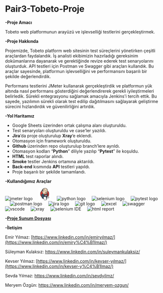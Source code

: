 # Pair3-Tobeto-Proje
**-Proje Amacı**

Tobeto web platformunun arayüzü ve işlevselliği testlerini gerçekleştirmek. 

**-Proje Hakkında**

Projemizde, Tobeto platform web sitesinin test süreçlerini yönetirken çeşitli araçlardan faydalandık. İş analisti ekibimizin hazırladığı gereksinim dokümanlarına dayanarak ve gerektiğinde revize ederek test senaryolarını oluşturduk. API testleri için Postman ve Swagger gibi araçları kullandık. Bu araçlar sayesinde, platformun işlevselliğini ve performansını başarılı bir şekilde değerlendirdik.

Performans testlerini JMeter kullanarak gerçekleştirdik ve platformun yük altında nasıl performans gösterdiğini değerlendirerek gerekli iyileştirmeleri belirledik. Sürekli entegrasyonu sağlamak amacıyla Jenkins'i tercih ettik. Bu sayede, yazılımın sürekli olarak test edilip dağıtılmasını sağlayarak geliştirme sürecini hızlandırdık ve güvenilirliğini artırdık.

**-Yol Haritamız**

- Google Sheets üzerinden ortak çalışma alanı oluşturuldu.
- Test senaryoları oluşturuldu ve case’ler yazıldı.
- **Jira**’da proje oluşturulup **Xray**’e eklendi.
- Otomasyon için framework oluşturuldu.
- **Github** üzerinden repo oluşturulup branch’lere ayrıldı.
- Otomasyon kodları “**Python**” diliyle yazılıp “**Pytest**” ile koşuldu.
- **HTML** test raporlar alındı.
- **Smoke** testler Jenkins ortamına aktarıldı.
- **Back-end** kısmında **API** testleri yapıldı.
- Proje başarılı bir şekilde tamamlandı.

**-Kullandığımız Araçlar**

<div align="left">
  <img src="https://jmeter.apache.org/images/logo.svg" height="40" alt="jmeter logo"  />
  <img width="12" />
  <img src="https://raw.githubusercontent.com/teamedwardforever/Readme-Generator/71f25dd8b98329b168142a6b782a107b75eab178/svg/Skills/Devops/jenkins-icon.svg" height="40" alt="jenkins logo"  />
  <img width="12" />
  <img src="https://cdn.jsdelivr.net/gh/devicons/devicon/icons/python/python-original.svg" height="40" alt="python logo"  />
  <img width="12" />
  <img src="https://cdn.jsdelivr.net/gh/devicons/devicon/icons/selenium/selenium-original.svg" height="40" alt="selenium logo"  />
  <img width="12" />
  <img src="https://cdn.jsdelivr.net/gh/devicons/devicon/icons/pytest/pytest-original.svg" height="40" alt="pytest logo"  />
  <img width="12" />
  <img src="https://cdn.simpleicons.org/postman/FF6C37" height="40" alt="postman logo"  />
  <img width="12" />
  <img src="https://cdn.simpleicons.org/jira/0052CC" height="40" alt="jira logo"  />
  <img width="12" />
  <img src="https://cdn.simpleicons.org/git/F05032" height="40" alt="git logo"  />
  <img width="12" />
  <img src="https://upload.wikimedia.org/wikipedia/commons/7/73/Microsoft_Excel_2013-2019_logo.svg" height="40" alt="excel"/>
  <img width="12" />
  <img src ="https://upload.wikimedia.org/wikipedia/commons/a/ab/Swagger-logo.png" height="40" alt="swagger"/>
  <img width="12" />
  <img src ="https://cdn.icon-icons.com/icons2/2107/PNG/512/file_type_vscode_icon_130084.png" height="40" alt="vscode" />
  <img width="12" />
  <img src ="https://s3.eu-west-1.amazonaws.com/matrix.assets/k3huxfe9vfbic6vuvurwtsvu5ggz" height="40" alt="xray" />
  <img width="12" />
  <img src ="https://www.selenium.dev/selenium-ide/img/selenium-ide128.png" height="40" alt="selenium IDE" />
  <img width="12" />
  <img src ="https://assets-global.website-files.com/5aa7081220a301f2a3644f3b/5c3639861d25ef24879c9e84_Website_Output%20Icons_HTML.png" height="40" alt="html report" />
</div>


 
**-[Proje Sunum Dosyası](https://drive.google.com/file/d/1QBiqmm1p6xZxPBpz53xYKNqtNI3PeMzx/view?usp=sharing)**



**-İletişim**

Emir Yılmaz: [https://www.linkedin.com/in/emiryılmaz/](https://www.linkedin.com/in/emiry%C4%B1lmaz/)

Süleyman Kulaksız: https://www.linkedin.com/in/suleymankulaksiz/

Kevser Yılmaz: [https://www.linkedin.com/in/kevser-yılmaz/](https://www.linkedin.com/in/kevser-y%C4%B1lmaz/)

Sevda Yılmaz: https://www.linkedin.com/in/sevdyilmz/

Meryem Özgün: https://www.linkedin.com/in/meryem-ozgun/
